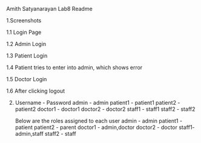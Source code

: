 Amith Satyanarayan Lab8 Readme

1.Screenshots

1.1 Login Page

1.2 Admin Login

1.3 Patient Login

1.4 Patient tries to enter into admin, which shows error

1.5 Doctor Login

1.6 After clicking logout


2. Username - Password
    admin - admin
    patient1 - patient1
    patient2 - patient2
    doctor1 - doctor1
    doctor2 - doctor2
    staff1  - staff1
    staff2  - staff2

    Below are the roles assigned to each user
    admin - admin
    patient1 - patient
    patient2 - parent
    doctor1 - admin,doctor
    doctor2 - doctor
    staff1- admin,staff
    staff2  - staff




